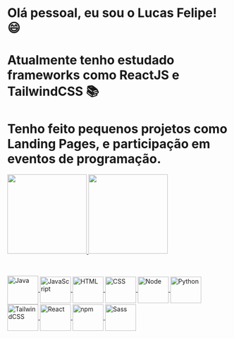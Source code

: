# Olá pessoal, eu sou o Lucas Felipe! 😄

# Atualmente tenho estudado frameworks como ReactJS e TailwindCSS 📚
# Tenho feito pequenos projetos como Landing Pages, e participação em eventos de programação.

<div>
<a href="https://github.com/lucasfelipedonascimento">
  <img height="180em" src="https://github-readme-stats.vercel.app/api?username=lucasfelipedonascimento&show_icons=dark&theme=merko&include_all_commits=true&count_private=true"/>
  <img height="180em" src="https://github-readme-stats.vercel.app/api/top-langs/?username=lucasfelipedonascimento&layout=compact&langs_count=7&theme=merko"/>
</div>

##

<div style="display: inline_block"><br>
  <img align="center" alt="Java" height="65" width="70" src="https://cdn.jsdelivr.net/gh/devicons/devicon/icons/java/java-original-wordmark.svg" />
  <img align="center" alt="JavaScript" height="60" width="70" src="https://cdn.jsdelivr.net/gh/devicons/devicon/icons/javascript/javascript-original.svg" />
  <img align="center" alt="HTML" height="60" width="70" src="https://cdn.jsdelivr.net/gh/devicons/devicon/icons/html5/html5-plain.svg" />
  <img align="center" alt="CSS" height="60" width="70" src="https://cdn.jsdelivr.net/gh/devicons/devicon/icons/css3/css3-original.svg" />
  <img align="center" alt="Node" height="60" width="70" src="https://cdn.jsdelivr.net/gh/devicons/devicon/icons/nodejs/nodejs-original.svg" />
  <img align="center" alt="Python" height="60" width="70" src="https://cdn.jsdelivr.net/gh/devicons/devicon/icons/python/python-original.svg" />
  <img align="center" alt="TailwindCSS" height="60" width="70" src="https://cdn.jsdelivr.net/gh/devicons/devicon/icons/tailwindcss/tailwindcss-plain.svg" />
  <img align="center" alt="React" height="60" width="70" src="https://cdn.jsdelivr.net/gh/devicons/devicon/icons/react/react-original-wordmark.svg" />
  <img align="center" alt="npm" height="60" width="70" src="https://cdn.jsdelivr.net/gh/devicons/devicon/icons/npm/npm-original-wordmark.svg" />
  
  <img align="center" alt="Sass" height="60" width="70" src="https://cdn.jsdelivr.net/gh/devicons/devicon/icons/sass/sass-original.svg" />
</div>
